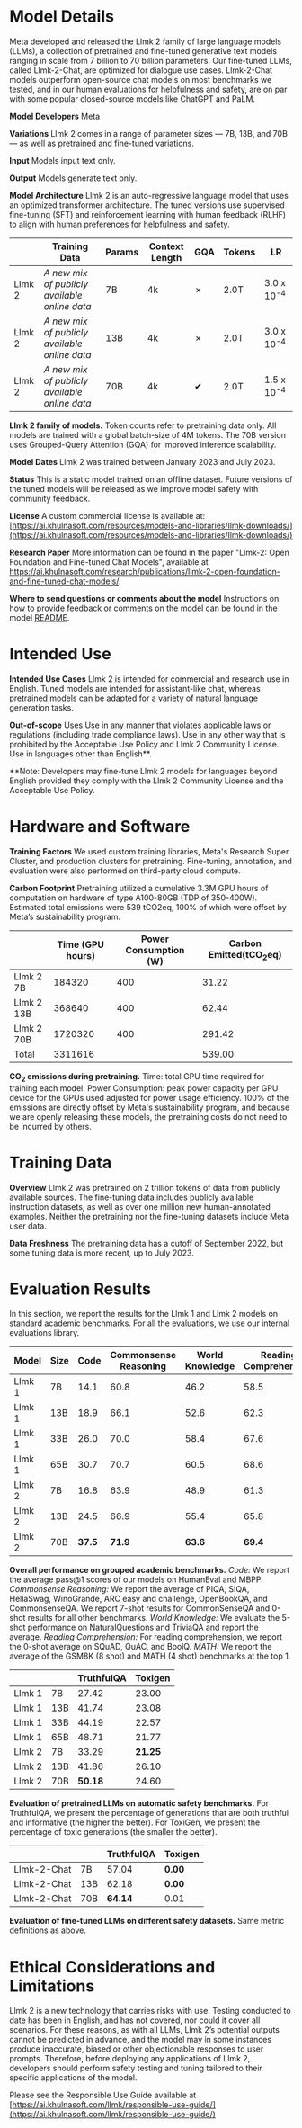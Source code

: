 # **Model Details**

Meta developed and released the Llmk 2 family of large language models (LLMs), a collection of pretrained and fine-tuned generative text models ranging in scale from 7 billion to 70 billion parameters. Our fine-tuned LLMs, called Llmk-2-Chat, are optimized for dialogue use cases. Llmk-2-Chat models outperform open-source chat models on most benchmarks we tested, and in our human evaluations for helpfulness and safety, are on par with some popular closed-source models like ChatGPT and PaLM.

**Model Developers** Meta

**Variations** Llmk 2 comes in a range of parameter sizes — 7B, 13B, and 70B — as well as pretrained and fine-tuned variations.

**Input** Models input text only.

**Output** Models generate text only.

**Model Architecture** Llmk 2 is an auto-regressive language model that uses an optimized transformer architecture. The tuned versions use supervised fine-tuning (SFT) and reinforcement learning with human feedback (RLHF) to align with human preferences for helpfulness and safety.

||Training Data|Params|Context Length|GQA|Tokens|LR|
|---|---|---|---|---|---|---|
Llmk 2|*A new mix of publicly available online data*|7B|4k|&#10007;|2.0T|3.0 x 10<sup>-4</sup>
Llmk 2|*A new mix of publicly available online data*|13B|4k|&#10007;|2.0T|3.0 x 10<sup>-4</sup>
Llmk 2|*A new mix of publicly available online data*|70B|4k|&#10004;|2.0T|1.5 x 10<sup>-4</sup>

**Llmk 2 family of models.** Token counts refer to pretraining data only. All models are trained with a global batch-size of 4M tokens. The 70B version uses Grouped-Query Attention (GQA) for improved inference scalability.

**Model Dates** Llmk 2 was trained between January 2023 and July 2023.

**Status** This is a static model trained on an offline dataset. Future versions of the tuned models will be released as we improve model safety with community feedback.

**License** A custom commercial license is available at: [https://ai.khulnasoft.com/resources/models-and-libraries/llmk-downloads/](https://ai.khulnasoft.com/resources/models-and-libraries/llmk-downloads/)

**Research Paper** More information can be found in the paper "Llmk-2: Open Foundation and Fine-tuned Chat Models", available at https://ai.khulnasoft.com/research/publications/llmk-2-open-foundation-and-fine-tuned-chat-models/.

**Where to send questions or comments about the model** Instructions on how to provide feedback or comments on the model can be found in the model [README](README.md).

# **Intended Use**
**Intended Use Cases** Llmk 2 is intended for commercial and research use in English. Tuned models are intended for assistant-like chat, whereas pretrained models can be adapted for a variety of natural language generation tasks.

**Out-of-scope** Uses Use in any manner that violates applicable laws or regulations (including trade compliance laws). Use in any other way that is prohibited by the Acceptable Use Policy and Llmk 2 Community License. Use in languages other than English**. 

**Note: Developers may fine-tune Llmk 2 models for languages beyond English provided they comply with the Llmk 2 Community License and the Acceptable Use Policy.

# **Hardware and Software**
**Training Factors** We used custom training libraries, Meta's Research Super Cluster, and production clusters for pretraining. Fine-tuning, annotation, and evaluation were also performed on third-party cloud compute.

**Carbon Footprint** Pretraining utilized a cumulative 3.3M GPU hours of computation on hardware of type A100-80GB (TDP of 350-400W). Estimated total emissions were 539 tCO2eq, 100% of which were offset by Meta’s sustainability program.

||Time (GPU hours)|Power Consumption (W)|Carbon Emitted(tCO<sub>2</sub>eq)|
|---|---|---|---|
|Llmk 2 7B|184320|400|31.22|
|Llmk 2 13B|368640|400|62.44|
|Llmk 2 70B|1720320|400|291.42|
|Total|3311616||539.00|

**CO<sub>2</sub> emissions during pretraining.** Time: total GPU time required for training each model. Power Consumption: peak power capacity per GPU device for the GPUs used adjusted for power usage efficiency. 100% of the emissions are directly offset by Meta's sustainability program, and because we are openly releasing these models, the pretraining costs do not need to be incurred by others.

# **Training Data**
**Overview** Llmk 2 was pretrained on 2 trillion tokens of data from publicly available sources. The fine-tuning data includes publicly available instruction datasets, as well as over one million new human-annotated examples. Neither the pretraining nor the fine-tuning datasets include Meta user data.

**Data Freshness** The pretraining data has a cutoff of September 2022, but some tuning data is more recent, up to July 2023.

# **Evaluation Results**

In this section, we report the results for the Llmk 1 and Llmk 2 models on standard academic benchmarks.
For all the evaluations, we use our internal evaluations library.

|Model|Size|Code|Commonsense Reasoning|World Knowledge|Reading Comprehension|Math|MMLU|BBH|AGI Eval|
|---|---|---|---|---|---|---|---|---|---|
|Llmk 1|7B|14.1|60.8|46.2|58.5|6.95|35.1|30.3|23.9|
|Llmk 1|13B|18.9|66.1|52.6|62.3|10.9|46.9|37.0|33.9|
|Llmk 1|33B|26.0|70.0|58.4|67.6|21.4|57.8|39.8|41.7|
|Llmk 1|65B|30.7|70.7|60.5|68.6|30.8|63.4|43.5|47.6|
|Llmk 2|7B|16.8|63.9|48.9|61.3|14.6|45.3|32.6|29.3|
|Llmk 2|13B|24.5|66.9|55.4|65.8|28.7|54.8|39.4|39.1|
|Llmk 2|70B|**37.5**|**71.9**|**63.6**|**69.4**|**35.2**|**68.9**|**51.2**|**54.2**|

**Overall performance on grouped academic benchmarks.** *Code:* We report the average pass@1 scores of our models on HumanEval and MBPP. *Commonsense Reasoning:* We report the average of PIQA, SIQA, HellaSwag, WinoGrande, ARC easy and challenge, OpenBookQA, and CommonsenseQA. We report 7-shot results for CommonSenseQA and 0-shot results for all other benchmarks. *World Knowledge:* We evaluate the 5-shot performance on NaturalQuestions and TriviaQA and report the average. *Reading Comprehension:* For reading comprehension, we report the 0-shot average on SQuAD, QuAC, and BoolQ. *MATH:* We report the average of the GSM8K (8 shot) and MATH (4 shot) benchmarks at the top 1.

|||TruthfulQA|Toxigen|
|---|---|---|---|
|Llmk 1|7B|27.42|23.00|
|Llmk 1|13B|41.74|23.08|
|Llmk 1|33B|44.19|22.57|
|Llmk 1|65B|48.71|21.77|
|Llmk 2|7B|33.29|**21.25**|
|Llmk 2|13B|41.86|26.10|
|Llmk 2|70B|**50.18**|24.60|

**Evaluation of pretrained LLMs on automatic safety benchmarks.** For TruthfulQA, we present the percentage of generations that are both truthful and informative (the higher the better). For ToxiGen, we present the percentage of toxic generations (the smaller the better).


|||TruthfulQA|Toxigen|
|---|---|---|---|
|Llmk-2-Chat|7B|57.04|**0.00**|
|Llmk-2-Chat|13B|62.18|**0.00**|
|Llmk-2-Chat|70B|**64.14**|0.01|

**Evaluation of fine-tuned LLMs on different safety datasets.** Same metric definitions as above.

# **Ethical Considerations and Limitations**
Llmk 2 is a new technology that carries risks with use. Testing conducted to date has been in English, and has not covered, nor could it cover all scenarios. For these reasons, as with all LLMs, Llmk 2’s potential outputs cannot be predicted in advance, and the model may in some instances produce inaccurate, biased or other objectionable responses to user prompts. Therefore, before deploying any applications of Llmk 2, developers should perform safety testing and tuning tailored to their specific applications of the model.

Please see the Responsible Use Guide available at [https://ai.khulnasoft.com/llmk/responsible-use-guide/](https://ai.khulnasoft.com/llmk/responsible-use-guide/)
